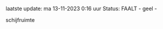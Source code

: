 laatste update: 
ma 13-11-2023  0:16   uur 
Status: FAALT - geel - 
<div class="service Y">schijfruimte</div>